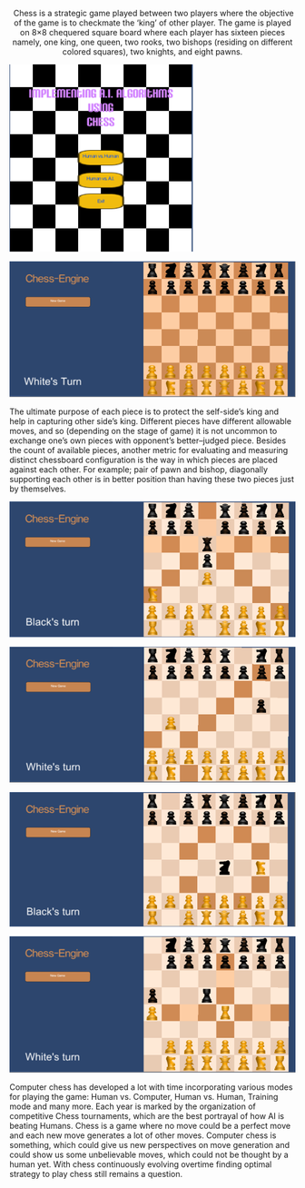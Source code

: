 <p align="center">﻿
Chess is a strategic game played between two players where the objective of the game is to checkmate the ‘king’ of other player. The game is played on 8×8 chequered square board where each player has sixteen pieces namely, one king, one queen, two rooks, two bishops (residing on different colored squares), two knights, and eight pawns. 

![Main Menu](https://github.com/PakhiAgarwal/Implementing-AI-algorithms-using-Chess/blob/master/images/front.png)

![Board](https://github.com/PakhiAgarwal/Implementing-AI-algorithms-using-Chess/blob/master/images/board.png)

The ultimate purpose of each piece is to protect the self-side’s king and help in capturing other side’s king. Different pieces have different allowable moves, and so (depending on the stage of game) it is not uncommon to exchange one’s own pieces with opponent’s better–judged piece. Besides the count of available pieces, another metric for evaluating and measuring distinct chessboard configuration is the way in which pieces are placed against each other. For example; pair of pawn and bishop, diagonally supporting each other is in better position than having these two pieces just by themselves.

![Queen's Moves](https://github.com/PakhiAgarwal/Implementing-AI-algorithms-using-Chess/blob/master/images/queen.png)

![Bishop's Moves](https://github.com/PakhiAgarwal/Implementing-AI-algorithms-using-Chess/blob/master/images/bishop.png)

![Knight's Moves](https://github.com/PakhiAgarwal/Implementing-AI-algorithms-using-Chess/blob/master/images/knight.png)

![Rook's Moves](https://github.com/PakhiAgarwal/Implementing-AI-algorithms-using-Chess/blob/master/images/rook.png)

Computer chess has developed a lot with time incorporating various modes for playing the game: Human vs. Computer, Human vs. Human, Training mode and many more. Each year is marked by the organization of competitive Chess tournaments, which are the best portrayal of how AI is beating Humans.
Chess is a game where no move could be a perfect move and each new move generates a lot of other moves. Computer chess is something, which could give us new perspectives on move generation and could show us some unbelievable moves, which could not be thought by a human yet.
With chess continuously evolving overtime finding optimal strategy to play chess still remains a question.
</p>
